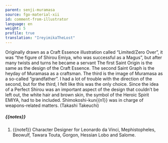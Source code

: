 ```yaml
---
parent: senji-muramasa
source: fgo-material-xii
id: comment-from-illustrator
language: en
weight: 5
profile: true
translation: "IreyimikaTheLost"
---
```


Originally drawn as a Craft Essence illustration called “Limited/Zero Over”, it was “the figure of Shirou Emiya, who was successful as a Magus”, but after many twists and turns he became a servant The first Saint Origin is the same as the design of the Craft Essence. The second Saint Graph is the heyday of Muramasa as a craftsman. The third is the image of Muramasa as a so-called “grandfather”. I had a lot of trouble with the direction of the second, but for the third, I felt like this was the only choice. Since the idea of a Perfect Shirou was an important aspect of the design that couldn’t be left out, the white hair and brown skin, the symbol of the Heroic Spirit EMIYA, had to be included. Shimokoshi-kun{{n1}} was in charge of weapons-related matters. (Takashi Takeuchi)

##### {{notes}}

1. {{note1}} Character Designer for Leonardo da Vinci, Mephistopheles, Beowulf, Tawara Touta, Gorgon, Hessian Lobo and Salome.
